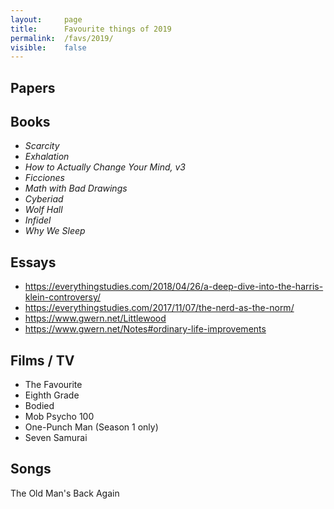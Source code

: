 ```yaml
---
layout:     page
title:      Favourite things of 2019
permalink:  /favs/2019/
visible:    false
---
```



## Papers

   
## Books

* _Scarcity_
* _Exhalation_
* _How to Actually Change Your Mind, v3_
* _Ficciones_
* _Math with Bad Drawings_
* _Cyberiad_
* _Wolf Hall_
* _Infidel_
* _Why We Sleep_

## Essays

* https://everythingstudies.com/2018/04/26/a-deep-dive-into-the-harris-klein-controversy/
* https://everythingstudies.com/2017/11/07/the-nerd-as-the-norm/
* https://www.gwern.net/Littlewood
* https://www.gwern.net/Notes#ordinary-life-improvements


## Films / TV

* The Favourite
* Eighth Grade
* Bodied
* Mob Psycho 100
* One-Punch Man (Season 1 only)
* Seven Samurai


## Songs

The Old Man's Back Again

